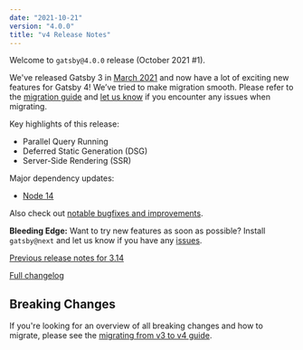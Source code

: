 ```yaml
---
date: "2021-10-21"
version: "4.0.0"
title: "v4 Release Notes"
---
```


Welcome to `gatsby@4.0.0` release (October 2021 #1).

We've released Gatsby 3 in [March 2021](/docs/reference/release-notes/v3.0) and now have a lot of exciting new features for Gatsby 4!
We’ve tried to make migration smooth. Please refer to the [migration guide](/docs/reference/release-notes/migrating-from-v3-to-v4/)
and [let us know](https://github.com/gatsbyjs/gatsby/issues/new/choose) if you encounter any issues when migrating.

Key highlights of this release:

- Parallel Query Running
- Deferred Static Generation (DSG)
- Server-Side Rendering (SSR)

Major dependency updates:

- [Node 14](#node-14)

Also check out [notable bugfixes and improvements](#notable-bugfixes-and-improvements).

**Bleeding Edge:** Want to try new features as soon as possible? Install `gatsby@next` and let us know
if you have any [issues](https://github.com/gatsbyjs/gatsby/issues).

[Previous release notes for 3.14](/docs/reference/release-notes/v3.14)

[Full changelog](https://github.com/gatsbyjs/gatsby/compare/gatsby@3.14.0-next.0...gatsby@4.0.0)

## Breaking Changes

If you're looking for an overview of all breaking changes and how to migrate, please see the [migrating from v3 to v4 guide](/docs/reference/release-notes/migrating-from-v3-to-v4/).
